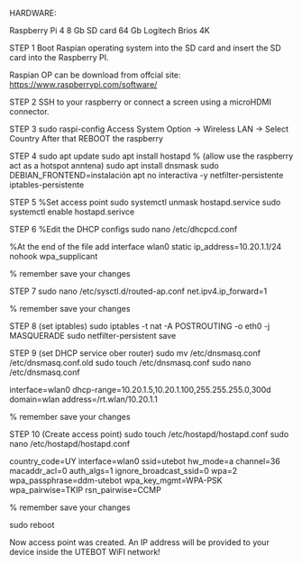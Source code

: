 HARDWARE:

Raspberry Pi 4 8 Gb
SD card 64 Gb
Logitech Brios 4K

STEP 1
Boot Raspian operating system into the SD card and insert the SD card into the Raspberry PI. 

Raspian OP can be download from offcial site: https://www.raspberrypi.com/software/

STEP 2
SSH to your raspberry or connect a screen using a microHDMI connector.

STEP 3
sudo raspi-config
Access System Option -> Wireless LAN -> Select Country
After that REBOOT the raspberry

STEP 4
sudo apt update
sudo apt install hostapd % (allow use the raspberry act as a hotspot anntena)
sudo apt install dnsmask
sudo DEBIAN_FRONTEND=instalación apt no interactiva -y netfilter-persistente iptables-persistente

STEP 5
%Set access point
sudo systemctl unmask hostapd.service
sudo systemctl enable hostapd.serivce

STEP 6
%Edit the DHCP configs
sudo nano /etc/dhcpcd.conf

%At the end of the file add
interface wlan0
    static ip_address=10.20.1.1/24
    nohook wpa_supplicant

% remember save your changes

STEP 7
sudo nano /etc/sysctl.d/routed-ap.conf
net.ipv4.ip_forward=1

% remember save your changes

STEP 8 (set iptables)
sudo iptables -t nat -A POSTROUTING -o eth0 -j MASQUERADE
sudo netfilter-persistent save

STEP 9 (set DHCP service ober router)
sudo mv /etc/dnsmasq.conf /etc/dnsmasq.conf.old
sudo touch /etc/dnsmasq.conf
sudo nano /etc/dnsmasq.conf

interface=wlan0
dhcp-range=10.20.1.5,10.20.1.100,255.255.255.0,300d
domain=wlan
address=/rt.wlan/10.20.1.1

% remember save your changes

STEP 10 (Create access point)
sudo touch /etc/hostapd/hostapd.conf
sudo nano /etc/hostapd/hostapd.conf

country_code=UY
interface=wlan0
ssid=utebot
hw_mode=a
channel=36
macaddr_acl=0
auth_algs=1
ignore_broadcast_ssid=0
wpa=2
wpa_passphrase=ddm-utebot
wpa_key_mgmt=WPA-PSK
wpa_pairwise=TKIP
rsn_pairwise=CCMP

% remember save your changes

sudo reboot

Now access point was created. An IP address will be provided to your device inside the UTEBOT WiFI network!

